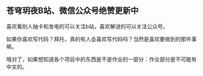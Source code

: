 ## 苍穹玥夜B站、微信公众号绝赞更新中

喜欢看别人抽卡和发电的可以关注b站，喜欢解谜的可以关注公众号。

如果你喜欢写代码？拜托，真的有人会喜欢写代码吗？当然是喜欢要做到的那件事嘛。  

哦对了，如果想知道各个项目中的东西是不是作业的一部分：作业部分是不可能有中文的。

